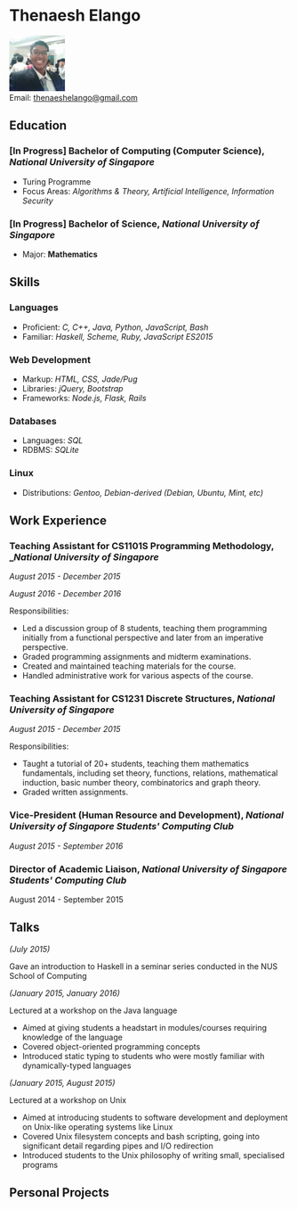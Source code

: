 # Thenaesh Elango

<img src="ThenaeshElango.jpg" width="100" /> <br>
Email: [thenaeshelango@gmail.com](thenaeshelango@gmail.com)<br>


## Education


### [In Progress] Bachelor of Computing (Computer Science), _National University of Singapore_

* Turing Programme
* Focus Areas: _Algorithms & Theory, Artificial Intelligence, Information Security_

### [In Progress] Bachelor of Science, _National University of Singapore_

* Major: **Mathematics**


## Skills


### Languages

  * Proficient: _C, C++, Java, Python, JavaScript, Bash_
  * Familiar: _Haskell, Scheme, Ruby, JavaScript ES2015_

### Web Development

  * Markup: _HTML, CSS, Jade/Pug_
  * Libraries: _jQuery, Bootstrap_
  * Frameworks: _Node.js, Flask, Rails_

### Databases

  * Languages: _SQL_
  * RDBMS: _SQLite_

### Linux

  * Distributions: _Gentoo, Debian-derived (Debian, Ubuntu, Mint, etc)_


## Work Experience

### Teaching Assistant for CS1101S Programming Methodology, __National University of Singapore_

_August 2015 - December 2015_

_August 2016 - December 2016_

Responsibilities:

* Led a discussion group of 8 students, teaching them programming initially from a functional perspective and later from an imperative perspective.
* Graded programming assignments and midterm examinations.
* Created and maintained teaching materials for the course.
* Handled administrative work for various aspects of the course.


### Teaching Assistant for CS1231 Discrete Structures, _National University of Singapore_

_August 2015 - December 2015_

Responsibilities:

* Taught a tutorial of 20+ students, teaching them mathematics fundamentals, including set theory, functions, relations, mathematical induction, basic number theory, combinatorics and graph theory.
* Graded written assignments.


### Vice-President (Human Resource and Development), _National University of Singapore Students' Computing Club_

_August 2015 - September 2016_


### Director of Academic Liaison, _National University of Singapore Students' Computing Club_

August 2014 - September 2015

## Talks

_(July 2015)_

Gave an introduction to Haskell in a seminar series conducted in the NUS School of Computing


_(January 2015, January 2016)_

Lectured at a workshop on the Java language

* Aimed at giving students a headstart in modules/courses requiring knowledge of the language
* Covered object-oriented programming concepts
* Introduced static typing to students who were mostly familiar with dynamically-typed languages


_(January 2015, August 2015)_

Lectured at a workshop on Unix

* Aimed at introducing students to software development and deployment on Unix-like operating systems like Linux
* Covered Unix filesystem concepts and bash scripting, going into significant detail regarding pipes and I/O redirection
* Introduced students to the Unix philosophy of writing small, specialised programs


## Personal Projects
